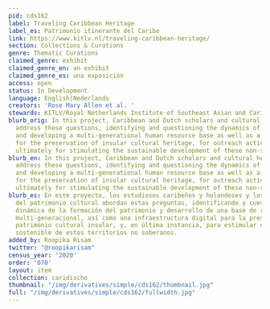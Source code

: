 ```yaml
---
pid: cds162
label: Traveling Caribbean Heritage
label_es: Patrimonio itinerante del Caribe
link: https://www.kitlv.nl/traveling-caribbean-heritage/
section: Collections & Curations
genre: Thematic Curations
claimed_genre: exhibit
claimed_genre_en: an exhibit
claimed_genre_es: una exposición
access: open
status: In Development
language: English|Nederlands
creators: 'Rose Mary Allen et al. '
stewards: KITLV/Royal Netherlands Institute of Southeast Asian and Caribbean Studies
blurb_orig: In this project, Caribbean and Dutch scholars and cultural heritage specialists
  address these questions, identifying and questioning the dynamics of heritage formation,
  and developing a multi-generational human resource base as well as a digital infrastructure
  for the preservation of insular cultural heritage, for outreach activities, and
  ultimately for stimulating the sustainable development of these non-sovereign SIDS.
blurb_en: In this project, Caribbean and Dutch scholars and cultural heritage specialists
  address these questions, identifying and questioning the dynamics of heritage formation,
  and developing a multi-generational human resource base as well as a digital infrastructure
  for the preservation of insular cultural heritage, for outreach activities, and
  ultimately for stimulating the sustainable development of these non-sovereign SIDS.
blurb_es: En este proyecto, los estudiosos caribeños y holandeses y los especialistas
  del patrimonio cultural abordan estas preguntas, identificando y cuestionando la
  dinámica de la formación del patrimonio y desarrollo de una base de recursos humanos
  multi-generacional, así como una infraestructura digital para la preservación del
  patrimonio cultural insular, y, en última instancia, para estimular el desarrollo
  sostenible de estos territorios no soberanos.
added_by: Roopika Risam
twitter: "@roopikarisam"
census_year: '2020'
order: '070'
layout: item
collection: caridischo
thumbnail: "/img/derivatives/simple/cds162/thumbnail.jpg"
full: "/img/derivatives/simple/cds162/fullwidth.jpg"
---
```

